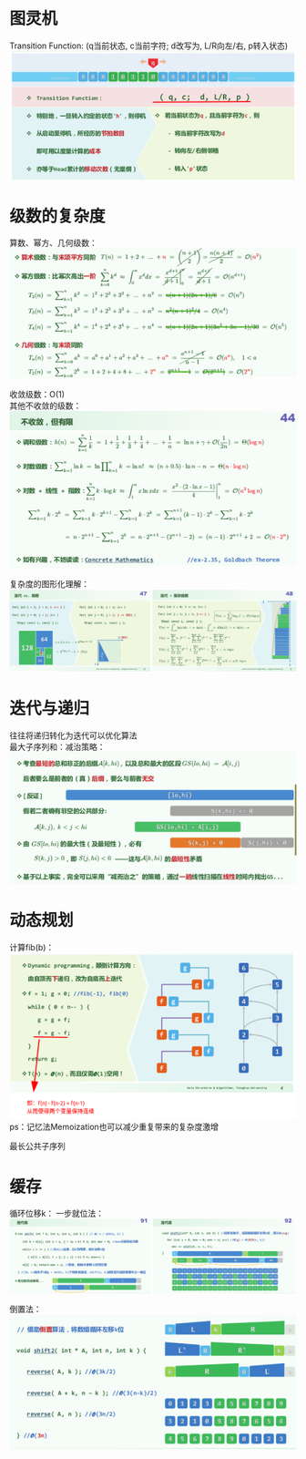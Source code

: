 
# 图灵机

Transition Function: (q当前状态, c当前字符; d改写为, L/R向左/右, p转入状态)
![图灵机](img/图灵机.png)

# 级数的复杂度

算数、幂方、几何级数：  
![级数](img/级数复杂度.png)

收敛级数：O(1)  
其他不收敛的级数：  
![不收敛](img/不收敛级数.png)

复杂度的图形化理解：  
![图形化理解](img/复杂度图形化理解.png)

# 迭代与递归

往往将递归转化为迭代可以优化算法  
最大子序列和：减治策略：  
![最大子序列和](img/最大子序列和.png)

# 动态规划

计算fib(b)：  
![动态规划的fib](img/动态规划的fib.png)  
ps：记忆法Memoization也可以减少重复带来的复杂度激增

最长公共子序列

# 缓存

循环位移k：
一步就位法：
![移动数组1](img/移动数组1.png)

倒置法：
![移动数组2](img/移动数组2.png)










